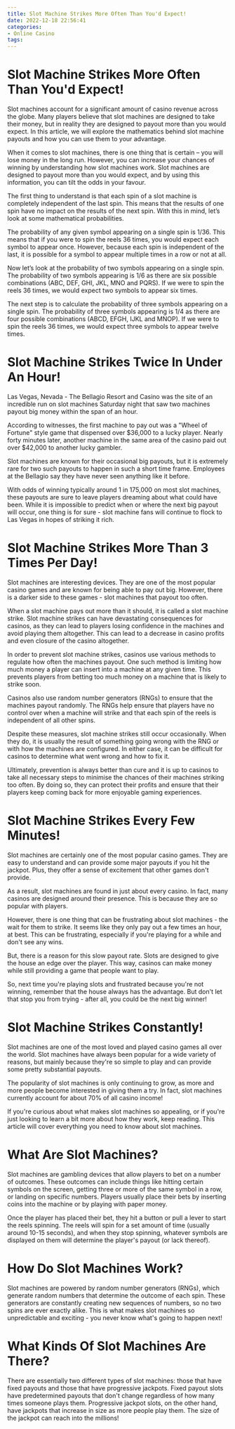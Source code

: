```yaml
---
title: Slot Machine Strikes More Often Than You'd Expect!
date: 2022-12-18 22:56:41
categories:
- Online Casino
tags:
---
```



#  Slot Machine Strikes More Often Than You'd Expect!

Slot machines account for a significant amount of casino revenue across the globe. Many players believe that slot machines are designed to take their money, but in reality they are designed to payout more than you would expect. In this article, we will explore the mathematics behind slot machine payouts and how you can use them to your advantage.

When it comes to slot machines, there is one thing that is certain – you will lose money in the long run. However, you can increase your chances of winning by understanding how slot machines work. Slot machines are designed to payout more than you would expect, and by using this information, you can tilt the odds in your favour.

The first thing to understand is that each spin of a slot machine is completely independent of the last spin. This means that the results of one spin have no impact on the results of the next spin. With this in mind, let’s look at some mathematical probabilities.

The probability of any given symbol appearing on a single spin is 1/36. This means that if you were to spin the reels 36 times, you would expect each symbol to appear once. However, because each spin is independent of the last, it is possible for a symbol to appear multiple times in a row or not at all.

Now let’s look at the probability of two symbols appearing on a single spin. The probability of two symbols appearing is 1/6 as there are six possible combinations (ABC, DEF, GHI, JKL, MNO and PQRS). If we were to spin the reels 36 times, we would expect two symbols to appear six times.

The next step is to calculate the probability of three symbols appearing on a single spin. The probability of three symbols appearing is 1/4 as there are four possible combinations (ABCD, EFGH, IJKL and MNOP). If we were to spin the reels 36 times, we would expect three symbols to appear twelve times.


#  Slot Machine Strikes Twice In Under An Hour!

Las Vegas, Nevada - The Bellagio Resort and Casino was the site of an incredible run on slot machines Saturday night that saw two machines payout big money within the span of an hour.

According to witnesses, the first machine to pay out was a "Wheel of Fortune" style game that dispensed over $36,000 to a lucky player. Nearly forty minutes later, another machine in the same area of the casino paid out over $42,000 to another lucky gambler.

Slot machines are known for their occasional big payouts, but it is extremely rare for two such payouts to happen in such a short time frame. Employees at the Bellagio say they have never seen anything like it before.

With odds of winning typically around 1 in 175,000 on most slot machines, these payouts are sure to leave players dreaming about what could have been. While it is impossible to predict when or where the next big payout will occur, one thing is for sure - slot machine fans will continue to flock to Las Vegas in hopes of striking it rich.

#  Slot Machine Strikes More Than 3 Times Per Day!

Slot machines are interesting devices. They are one of the most popular casino games and are known for being able to pay out big. However, there is a darker side to these games - slot machines that payout too often.

When a slot machine pays out more than it should, it is called a slot machine strike. Slot machine strikes can have devastating consequences for casinos, as they can lead to players losing confidence in the machines and avoid playing them altogether. This can lead to a decrease in casino profits and even closure of the casino altogether.

In order to prevent slot machine strikes, casinos use various methods to regulate how often the machines payout. One such method is limiting how much money a player can insert into a machine at any given time. This prevents players from betting too much money on a machine that is likely to strike soon.

Casinos also use random number generators (RNGs) to ensure that the machines payout randomly. The RNGs help ensure that players have no control over when a machine will strike and that each spin of the reels is independent of all other spins.

Despite these measures, slot machine strikes still occur occasionally. When they do, it is usually the result of something going wrong with the RNG or with how the machines are configured. In either case, it can be difficult for casinos to determine what went wrong and how to fix it.

Ultimately, prevention is always better than cure and it is up to casinos to take all necessary steps to minimise the chances of their machines striking too often. By doing so, they can protect their profits and ensure that their players keep coming back for more enjoyable gaming experiences.

#  Slot Machine Strikes Every Few Minutes!

Slot machines are certainly one of the most popular casino games. They are easy to understand and can provide some major payouts if you hit the jackpot. Plus, they offer a sense of excitement that other games don't provide.

As a result, slot machines are found in just about every casino. In fact, many casinos are designed around their presence. This is because they are so popular with players.

However, there is one thing that can be frustrating about slot machines - the wait for them to strike. It seems like they only pay out a few times an hour, at best. This can be frustrating, especially if you're playing for a while and don't see any wins.

But, there is a reason for this slow payout rate. Slots are designed to give the house an edge over the player. This way, casinos can make money while still providing a game that people want to play.

So, next time you're playing slots and frustrated because you're not winning, remember that the house always has the advantage. But don't let that stop you from trying - after all, you could be the next big winner!

#  Slot Machine Strikes Constantly!

Slot machines are one of the most loved and played casino games all over the world. Slot machines have always been popular for a wide variety of reasons, but mainly because they're so simple to play and can provide some pretty substantial payouts.

The popularity of slot machines is only continuing to grow, as more and more people become interested in giving them a try. In fact, slot machines currently account for about 70% of all casino income!

If you're curious about what makes slot machines so appealing, or if you're just looking to learn a bit more about how they work, keep reading. This article will cover everything you need to know about slot machines.

# What Are Slot Machines?

Slot machines are gambling devices that allow players to bet on a number of outcomes. These outcomes can include things like hitting certain symbols on the screen, getting three or more of the same symbol in a row, or landing on specific numbers. Players usually place their bets by inserting coins into the machine or by playing with paper money.

Once the player has placed their bet, they hit a button or pull a lever to start the reels spinning. The reels will spin for a set amount of time (usually around 10-15 seconds), and when they stop spinning, whatever symbols are displayed on them will determine the player's payout (or lack thereof).

# How Do Slot Machines Work?

Slot machines are powered by random number generators (RNGs), which generate random numbers that determine the outcome of each spin. These generators are constantly creating new sequences of numbers, so no two spins are ever exactly alike. This is what makes slot machines so unpredictable and exciting - you never know what's going to happen next!

# What Kinds Of Slot Machines Are There?

There are essentially two different types of slot machines: those that have fixed payouts and those that have progressive jackpots. Fixed payout slots have predetermined payouts that don't change regardless of how many times someone plays them. Progressive jackpot slots, on the other hand, have jackpots that increase in size as more people play them. The size of the jackpot can reach into the millions!